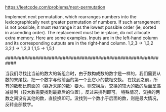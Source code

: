 https://leetcode.com/problems/next-permutation

Implement next permutation, which rearranges numbers into the lexicographically next greater permutation of numbers. 
If such arrangement is not possible, it must rearrange it as the lowest possible order (ie, sorted in ascending order). 
The replacement must be in-place, do not allocate extra memory. 
Here are some examples. Inputs are in the left-hand column and its corresponding outputs are in the right-hand column.
1,2,3 → 1,3,2
3,2,1 → 1,2,3
1,1,5 → 1,5,1

############################################################

当我们寻找比当前的数大的新组合时，由于数构成数的数字是一样的，我们需要从数的末尾找，把一个数字与他前面的第一个比它小的数相交换。
在找到之前，所有的数都比前面的（靠近末尾的数）要大。则交换后，交换的较大的数的后面呈递减排列（较大数需要找到最靠后的位置），反过来排列即可。
特殊情况，交换的两数之间没有其他的数，直接换即可。没找到一个数小于后面的数，则是最大情况，反转全部数字。